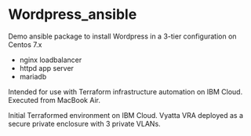# Wordpress_ansible

Demo ansible package to install Wordpress in a 3-tier configuration on Centos 7.x
 - nginx loadbalancer
 - httpd app server
 - mariadb 

 Intended for use with Terraform infrastructure automation on IBM Cloud. Executed from MacBook Air. 

 Initial Terraformed environment on IBM Cloud.
    Vyatta VRA deployed as a secure private enclosure with 3 private VLANs. 
